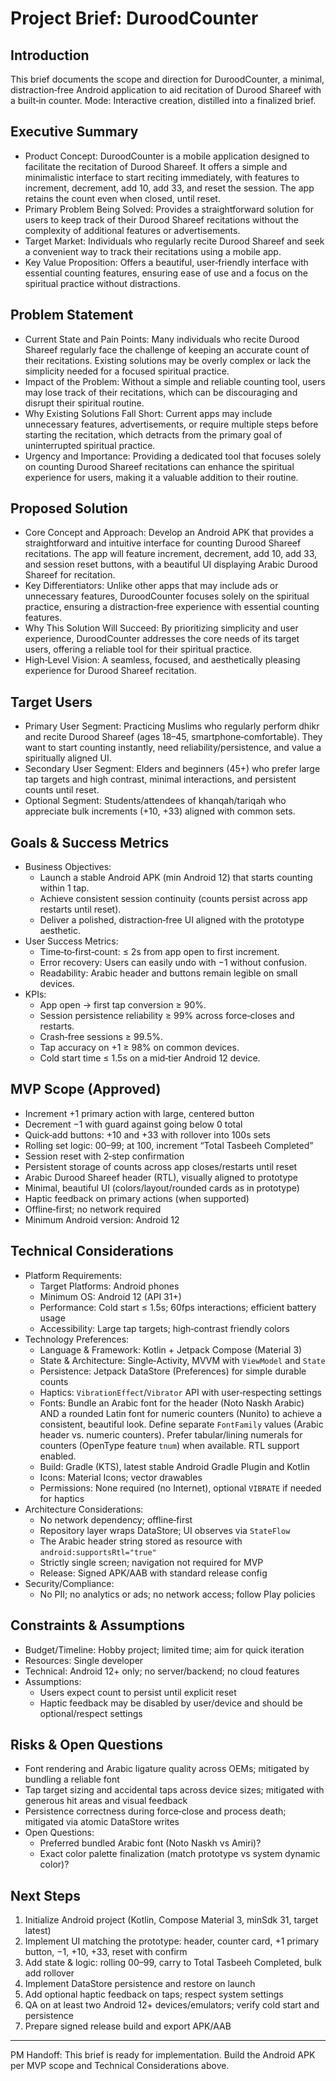 # Project Brief: DuroodCounter

## Introduction
This brief documents the scope and direction for DuroodCounter, a minimal, distraction‑free Android application to aid recitation of Durood Shareef with a built‑in counter. Mode: Interactive creation, distilled into a finalized brief.

## Executive Summary
- Product Concept: DuroodCounter is a mobile application designed to facilitate the recitation of Durood Shareef. It offers a simple and minimalistic interface to start reciting immediately, with features to increment, decrement, add 10, add 33, and reset the session. The app retains the count even when closed, until reset.
- Primary Problem Being Solved: Provides a straightforward solution for users to keep track of their Durood Shareef recitations without the complexity of additional features or advertisements.
- Target Market: Individuals who regularly recite Durood Shareef and seek a convenient way to track their recitations using a mobile app.
- Key Value Proposition: Offers a beautiful, user‑friendly interface with essential counting features, ensuring ease of use and a focus on the spiritual practice without distractions.

## Problem Statement
- Current State and Pain Points: Many individuals who recite Durood Shareef regularly face the challenge of keeping an accurate count of their recitations. Existing solutions may be overly complex or lack the simplicity needed for a focused spiritual practice.
- Impact of the Problem: Without a simple and reliable counting tool, users may lose track of their recitations, which can be discouraging and disrupt their spiritual routine.
- Why Existing Solutions Fall Short: Current apps may include unnecessary features, advertisements, or require multiple steps before starting the recitation, which detracts from the primary goal of uninterrupted spiritual practice.
- Urgency and Importance: Providing a dedicated tool that focuses solely on counting Durood Shareef recitations can enhance the spiritual experience for users, making it a valuable addition to their routine.

## Proposed Solution
- Core Concept and Approach: Develop an Android APK that provides a straightforward and intuitive interface for counting Durood Shareef recitations. The app will feature increment, decrement, add 10, add 33, and session reset buttons, with a beautiful UI displaying Arabic Durood Shareef for recitation.
- Key Differentiators: Unlike other apps that may include ads or unnecessary features, DuroodCounter focuses solely on the spiritual practice, ensuring a distraction‑free experience with essential counting features.
- Why This Solution Will Succeed: By prioritizing simplicity and user experience, DuroodCounter addresses the core needs of its target users, offering a reliable tool for their spiritual practice.
- High‑Level Vision: A seamless, focused, and aesthetically pleasing experience for Durood Shareef recitation.

## Target Users
- Primary User Segment: Practicing Muslims who regularly perform dhikr and recite Durood Shareef (ages 18–45, smartphone‑comfortable). They want to start counting instantly, need reliability/persistence, and value a spiritually aligned UI.
- Secondary User Segment: Elders and beginners (45+) who prefer large tap targets and high contrast, minimal interactions, and persistent counts until reset.
- Optional Segment: Students/attendees of khanqah/tariqah who appreciate bulk increments (+10, +33) aligned with common sets.

## Goals & Success Metrics
- Business Objectives:
  - Launch a stable Android APK (min Android 12) that starts counting within 1 tap.
  - Achieve consistent session continuity (counts persist across app restarts until reset).
  - Deliver a polished, distraction‑free UI aligned with the prototype aesthetic.
- User Success Metrics:
  - Time‑to‑first‑count: ≤ 2s from app open to first increment.
  - Error recovery: Users can easily undo with −1 without confusion.
  - Readability: Arabic header and buttons remain legible on small devices.
- KPIs:
  - App open → first tap conversion ≥ 90%.
  - Session persistence reliability ≥ 99% across force‑closes and restarts.
  - Crash‑free sessions ≥ 99.5%.
  - Tap accuracy on +1 ≥ 98% on common devices.
  - Cold start time ≤ 1.5s on a mid‑tier Android 12 device.

## MVP Scope (Approved)
- Increment +1 primary action with large, centered button
- Decrement −1 with guard against going below 0 total
- Quick‑add buttons: +10 and +33 with rollover into 100s sets
- Rolling set logic: 00–99; at 100, increment “Total Tasbeeh Completed”
- Session reset with 2‑step confirmation
- Persistent storage of counts across app closes/restarts until reset
- Arabic Durood Shareef header (RTL), visually aligned to prototype
- Minimal, beautiful UI (colors/layout/rounded cards as in prototype)
- Haptic feedback on primary actions (when supported)
- Offline‑first; no network required
- Minimum Android version: Android 12

## Technical Considerations
- Platform Requirements:
  - Target Platforms: Android phones
  - Minimum OS: Android 12 (API 31+)
  - Performance: Cold start ≤ 1.5s; 60fps interactions; efficient battery usage
  - Accessibility: Large tap targets; high‑contrast friendly colors
- Technology Preferences:
  - Language & Framework: Kotlin + Jetpack Compose (Material 3)
  - State & Architecture: Single‑Activity, MVVM with `ViewModel` and `State`
  - Persistence: Jetpack DataStore (Preferences) for simple durable counts
  - Haptics: `VibrationEffect`/`Vibrator` API with user‑respecting settings
  - Fonts: Bundle an Arabic font for the header (Noto Naskh Arabic) AND a rounded Latin font for numeric counters (Nunito) to achieve a consistent, beautiful look. Define separate `FontFamily` values (Arabic header vs. numeric counters). Prefer tabular/lining numerals for counters (OpenType feature `tnum`) when available. RTL support enabled.
  - Build: Gradle (KTS), latest stable Android Gradle Plugin and Kotlin
  - Icons: Material Icons; vector drawables
  - Permissions: None required (no Internet), optional `VIBRATE` if needed for haptics
- Architecture Considerations:
  - No network dependency; offline‑first
  - Repository layer wraps DataStore; UI observes via `StateFlow`
  - The Arabic header string stored as resource with `android:supportsRtl="true"`
  - Strictly single screen; navigation not required for MVP
  - Release: Signed APK/AAB with standard release config
- Security/Compliance:
  - No PII; no analytics or ads; no network access; follow Play policies

## Constraints & Assumptions
- Budget/Timeline: Hobby project; limited time; aim for quick iteration
- Resources: Single developer
- Technical: Android 12+ only; no server/backend; no cloud features
- Assumptions:
  - Users expect count to persist until explicit reset
  - Haptic feedback may be disabled by user/device and should be optional/respect settings

## Risks & Open Questions
- Font rendering and Arabic ligature quality across OEMs; mitigated by bundling a reliable font
- Tap target sizing and accidental taps across device sizes; mitigated with generous hit areas and visual feedback
- Persistence correctness during force‑close and process death; mitigated via atomic DataStore writes
- Open Questions:
  - Preferred bundled Arabic font (Noto Naskh vs Amiri)?
  - Exact color palette finalization (match prototype vs system dynamic color)?

## Next Steps
1. Initialize Android project (Kotlin, Compose Material 3, minSdk 31, target latest)
2. Implement UI matching the prototype: header, counter card, +1 primary button, −1, +10, +33, reset with confirm
3. Add state & logic: rolling 00–99, carry to Total Tasbeeh Completed, bulk add rollover
4. Implement DataStore persistence and restore on launch
5. Add optional haptic feedback on taps; respect system settings
6. QA on at least two Android 12+ devices/emulators; verify cold start and persistence
7. Prepare signed release build and export APK/AAB

---
PM Handoff: This brief is ready for implementation. Build the Android APK per MVP scope and Technical Considerations above.
